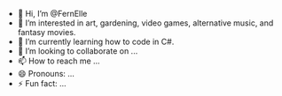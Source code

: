 - 👋 Hi, I’m @FernElle
- 👀 I’m interested in art, gardening, video games, alternative music, and fantasy movies.
- 🌱 I’m currently learning how to code in C#.
- 💞️ I’m looking to collaborate on ...
- 📫 How to reach me ...
- 😄 Pronouns: ...
- ⚡ Fun fact: ...

<!---
FernElle/FernElle is a ✨ special ✨ repository because its `README.md` (this file) appears on your GitHub profile.
You can click the Preview link to take a look at your changes.
--->
